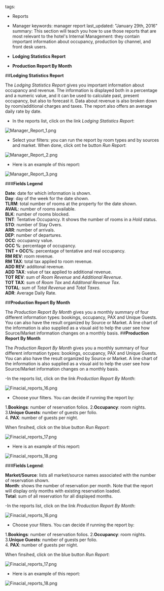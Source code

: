 
tags: 
  - Reports
  - Manager
keywords: manager report
last_updated: "January 29th, 2016"
summary: This section will teach you how to use those reports that are most relevant to the hotel's Internal Management: they contain important information about occupancy, production by channel, and front desk users.
   
- **Lodging Statistics Report**  
- **Production Report By Month**  
  
  
  
##**Lodging Statistics Report**  
  
The _Lodging Statistics Report_ gives you important information about occupancy and revenue. The information is displayed both in a percentage and a numeric value, and it can be used to calculate past, present occupancy, but also to forecast it. Data about revenue is also broken down by room/additional charges and taxes. The report also offers an average daily rate by date.   

- In the reports list, click on the link _Lodging Statistics Report_:  

![Manager_Report_1.png]({{site.baseurl}}/images/Manager_Report_1.png)  

- Select your filters: you can run the report by room types and by sources and market. When done, click ont he button _Run Report_:  

![Manager_Report_2.png]({{site.baseurl}}/images/Manager_Report_2.png)  

- Here is an example of this report:  

![Manager_Report_3.png]({{site.baseurl}}/images/Manager_Report_3.png)  


###**Fields Legend**  
  
**Date**: date for which information is shown.  
**Day**: day of the week for the date shown.  
**TLRM**: total number of rooms at the property for the date shown.  
**AVAIL**: number of rooms available.  
**BLK**: number of rooms blocked.  
**TNT**: Tentative Occupancy. It shows the number of rooms in a _Hold_ status.  
**STO**: number of Stay Overs.  
**ARR**: number of arrivals.  
**DEP**: number of departures.  
**OCC**: occupancy value.  
**OCC %**: percentage of occupancy.  
**TNT + OCC%**: percentage of tentative and real occupancy.  
**RM REV**: room revenue.  
**RM TAX**: total tax applied to room revenue.  
**ADD REV**: additonal revenue.  
**ADD TAX**: value of tax applied to additional revenue.  
**TOT REV**: sum of _Room Revenue_ and _Additional Revenue_.  
**TOT TAX**: sum of _Room Tax_ and _Additonal Revenue Tax_.  
**TOTAL**: sum of _Total Revenue_ and _Total Taxes_.  
**ADR**: Average Daily Rate.  





  

##**Production Report By Month**
  
The _Production Report By Month_ gives you a monthly summary of four different information types: bookings, occupancy, PAX and Unique Guests. You can also have the result organized by Source or Market. A line chart of the information is also supplied as a visual aid to help the user see how Source/Market information changes on a monthly basis.  ##**Production Report By Month**
  
The _Production Report By Month_ gives you a monthly summary of four different information types: bookings, occupancy, PAX and Unique Guests. You can also have the result organized by Source or Market. A line chart of the information is also supplied as a visual aid to help the user see how Source/Market information changes on a monthly basis.  

-In the reports list, click on the link _Production Report By Month_:  

![Finacial_reports_16.png]({{site.baseurl}}/images/Finacial_reports_16.png)
  
  
- Choose your filters. You can decide if running the report by:   

1.**Bookings**: number of reservation folios.
2.**Occupancy**: room nights.  
3.**Unique Guests**: number of guests per folio.  
4. **PAX**: number of guests per night.  

When finsihed, click on the blue button _Run Report_:  

![Finacial_reports_17.png]({{site.baseurl}}/images/Finacial_reports_17.png)  

- Here is an example of this report:  

![Finacial_reports_18.png]({{site.baseurl}}/images/Finacial_reports_18.png)  


###**Fields Legend**:  

**Market/Source**: lists all market/source names associated with the number of reservation shown.  
**Month**: shows the number of reservation per month. Note that the report will display only months with existing reservation loaded.  
**Total**: sum of all reservation for all displayed months.  

-In the reports list, click on the link _Production Report By Month_:  

![Finacial_reports_16.png]({{site.baseurl}}/images/Finacial_reports_16.png)
  
  
- Choose your filters. You can decide if running the report by:   

1.**Bookings**: number of reservation folios.
2.**Occupancy**: room nights.  
3.**Unique Guests**: number of guests per folio.  
4. **PAX**: number of guests per night.  

When finsihed, click on the blue button _Run Report_:  

![Finacial_reports_17.png]({{site.baseurl}}/images/Finacial_reports_17.png)  

- Here is an example of this report:  

![Finacial_reports_18.png]({{site.baseurl}}/images/Finacial_reports_18.png)

